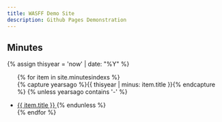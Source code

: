 ```yaml
---
title: WASFF Demo Site
description: Github Pages Demonstration
---
```



## Minutes
{% assign thisyear = 'now' | date: "%Y" %}

<div>
<ul>
  
  {% for item in site.minutesindexs %}  
    {% capture yearsago %}{{ thisyear | minus: item.title }}{% endcapture %}
    <!-- If the number of years ago is negative, then itis in the future so do notshow it -->
    {% unless yearsago contains '-' %}
      <li> <a href="{{ item.url }}"> {{ item.title }} </a>
    {% endunless %}  
  {% endfor %}
        

